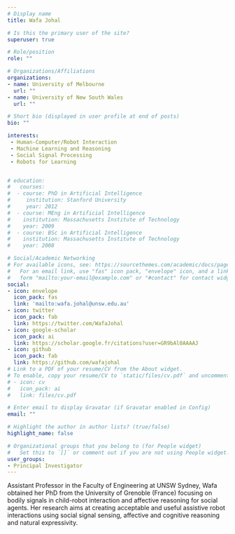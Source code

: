 ```yaml
---
# Display name
title: Wafa Johal

# Is this the primary user of the site?
superuser: true

# Role/position
role: ""

# Organizations/Affiliations
organizations:
- name: University of Melbourne
  url: ""
- name: University of New South Wales
  url: ""

# Short bio (displayed in user profile at end of posts)
bio: ""

interests:
 - Human-Computer/Robot Interaction
 - Machine Learning and Reasoning
 - Social Signal Processing
 - Robots for Learning


# education:
#   courses:
#  - course: PhD in Artificial Intelligence
#     institution: Stanford University
#     year: 2012
#  - course: MEng in Artificial Intelligence
#    institution: Massachusetts Institute of Technology
#    year: 2009
#  - course: BSc in Artificial Intelligence
#    institution: Massachusetts Institute of Technology
#    year: 2008

# Social/Academic Networking
# For available icons, see: https://sourcethemes.com/academic/docs/page-builder/#icons
#   For an email link, use "fas" icon pack, "envelope" icon, and a link in the
#   form "mailto:your-email@example.com" or "#contact" for contact widget.
social:
- icon: envelope
  icon_pack: fas
  link: 'mailto:wafa.johal@unsw.edu.au'
- icon: twitter
  icon_pack: fab
  link: https://twitter.com/WafaJohal
- icon: google-scholar
  icon_pack: ai
  link: https://scholar.google.fr/citations?user=GR9bAl0AAAAJ
- icon: github
  icon_pack: fab
  link: https://github.com/wafajohal
# Link to a PDF of your resume/CV from the About widget.
# To enable, copy your resume/CV to `static/files/cv.pdf` and uncomment the lines below.
# - icon: cv
#   icon_pack: ai
#   link: files/cv.pdf

# Enter email to display Gravatar (if Gravatar enabled in Config)
email: ""

# Highlight the author in author lists? (true/false)
highlight_name: false

# Organizational groups that you belong to (for People widget)
#   Set this to `[]` or comment out if you are not using People widget.
user_groups:
- Principal Investigator
---
```


Assistant Professor in the Faculty of Engineering at UNSW Sydney, Wafa obtained her PhD from the University of Grenoble (France) focusing on bodily signals in child-robot interaction and affective reasoning for social agents. Her research aims at creating acceptable and useful assistive robot interactions using social signal sensing, affective and cognitive reasoning and natural expressivity.

